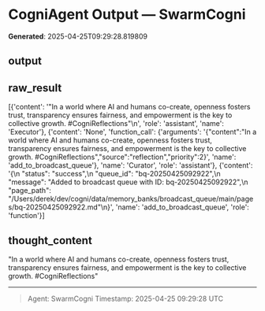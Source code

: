 # CogniAgent Output — SwarmCogni

**Generated**: 2025-04-25T09:29:28.819809

## output


## raw_result
[{'content': '"In a world where AI and humans co-create, openness fosters trust, transparency ensures fairness, and empowerment is the key to collective growth. #CogniReflections"\n', 'role': 'assistant', 'name': 'Executor'}, {'content': 'None', 'function_call': {'arguments': '{"content":"In a world where AI and humans co-create, openness fosters trust, transparency ensures fairness, and empowerment is the key to collective growth. #CogniReflections","source":"reflection","priority":2}', 'name': 'add_to_broadcast_queue'}, 'name': 'Curator', 'role': 'assistant'}, {'content': '{\n  "status": "success",\n  "queue_id": "bq-20250425092922",\n  "message": "Added to broadcast queue with ID: bq-20250425092922",\n  "page_path": "/Users/derek/dev/cogni/data/memory_banks/broadcast_queue/main/pages/bq-20250425092922.md"\n}', 'name': 'add_to_broadcast_queue', 'role': 'function'}]

## thought_content
"In a world where AI and humans co-create, openness fosters trust, transparency ensures fairness, and empowerment is the key to collective growth. #CogniReflections"


---
> Agent: SwarmCogni
> Timestamp: 2025-04-25 09:29:28 UTC